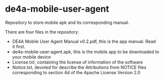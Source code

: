 # de4a-mobile-user-agent
Repository to store mobile apk and its corresponding manual.

There are four files in the repository:

* DE4A Mobile User Agent Manual v0.2.pdf, this is the app manual. Read it first.
* de4a-mobile-user-agent.apk, this is the mobile app to be downloaded to your mobile device
* License.txt, containing the license of information of the software
* Notice.txt, devoted for describe the Attributions from NOTICE files corresponding to section 4d of the Apache License Version 2.0